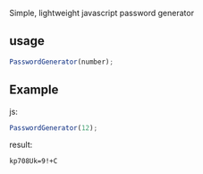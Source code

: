 Simple, lightweight javascript password generator

## usage

```javascript
PasswordGenerator(number);
```

## Example

js:
```javascript
PasswordGenerator(12);
```
result:
```html
kp708Uk=9!+C
```
